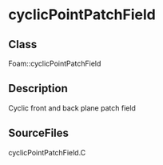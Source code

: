 # cyclicPointPatchField 
## Class
Foam::cyclicPointPatchField

## Description
Cyclic front and back plane patch field

## SourceFiles
cyclicPointPatchField.C

